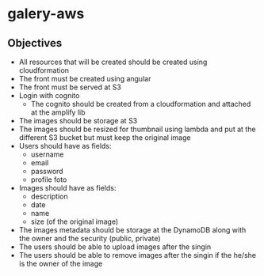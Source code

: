 # galery-aws

## Objectives

- All resources that will be created should be created using cloudformation
- The front must be created using angular
- The front must be served at S3
- Login with cognito
  - The cognito should be created from a cloudformation and attached at the amplify lib
- The images should be storage at S3
- The images should be resized for thumbnail using lambda and put at the different S3 bucket but must keep the original image
- Users should have as fields:
  - username
  - email
  - password
  - profile foto
- Images should have as fields:
  - description
  - date
  - name
  - size (of the original image)
- The images metadata should be storage at the DynamoDB along with the owner and the security (public, private)
- The users should be able to upload images after the singin
- The users should be able to remove images after the singin if the he/she is the owner of the image
